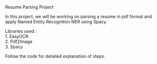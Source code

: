 Resume Parsing Project  

In this project, we will be working on parsing a resume in pdf format and apply Named Entity Recognition NER using Spacy.  

Libraries used :             
	1. EasyOCR             
	2. Pdf2Image             
	3. Spacy

Follow the code for detailed explanation of steps.
